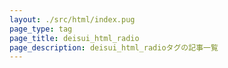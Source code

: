 ```yaml
---
layout: ./src/html/index.pug
page_type: tag
page_title: deisui_html_radio
page_description: deisui_html_radioタグの記事一覧
---
```

